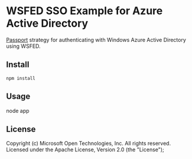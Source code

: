# WSFED SSO Example  for Azure Active Directory

[Passport](http://passportjs.org/) strategy for authenticating with Windows Azure Active Directory using WSFED. 

## Install

	npm install

## Usage

node app



## License
Copyright (c) Microsoft Open Technologies, Inc.  All rights reserved. Licensed under the Apache License, Version 2.0 (the "License"); 
